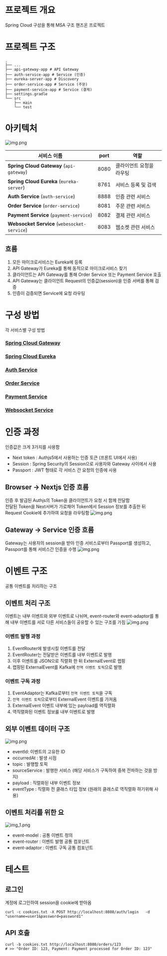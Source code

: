 # 프로젝트 개요
Spring Cloud 구성을 통해 MSA 구조 핸즈온 프로젝트

# 프로젝트 구조
```shell
.
├── ...
├── api-gateway-app # API Gateway
├── auth-service-app # Service (인증)
├── eureka-server-app # Discovery
├── order-service-app # Service (주문)
├── payment-service-app # Service (결제)
├── settings.gradle
└── src
    ├── main
    └── test
```

# 아키텍처
![img.png](readme/msa-architecture.png)

| 서비스 이름                                       | port | 역할            |
|----------------------------------------------|------|---------------|
| **Spring Cloud Gateway** (`api-gateway`)     | 8080 | 클라이언트 요청을 라우팅 |
| **Spring Cloud Eureka** (`eureka-server`)    | 8761 | 서비스 등록 및 검색   |
| **Auth Service** (`auth-service`)            | 8888 | 인증 관련 서비스     |
| **Order Service** (`order-service`)          | 8081 | 주문 관련 서비스     |
| **Payment Service** (`payment-service`)      | 8082 | 결제 관련 서비스     |
| **Websocket Service** (`webesocket-service`) | 8083 | 웹소켓 관련 서비스    |

## 흐름
1. 모든 마이크로서비스는 Eureka에 등록
2. API Gateway가 Eureka를 통해 동적으로 마이크로서비스 찾기
3. 클라이언트는 API Gateway를 통해 Order Service 또는 Payment Service 호출
4. API Gateway는 클라이언트 Request의 인증값(session)을 인증 서버를 통해 검증
5. 인증이 검증되면 Service에 요청 라우팅



# 구성 방법
각 서비스별 구성 방법
### [Spring Cloud Gateway](app/api-gateway-app/README.md)

### [Spring Cloud Eureka](app/eureka-server-app/README.md)

### [Auth Service](app/auth-app/README.md)

### [Order Service](app/order-service-app/README.md)

### [Payment Service](app/payment-service-app/README.md)

### [Websocket Service](app/websocket-service-app/README.md)

# 인증 과정
인증값은 크게 3가지를 사용함
- Next token : Authjs5에서 사용하는 인증 토큰 (프론트 UI에서 사용)
- Session : Spring Security의 Session으로 사용자와 Gateway 사이에서 사용
- Passport : JWT 형태로 각 서비스 간 요청의 인증에 사용

## Browser -> Nextjs 인증 흐름
인증 후 발급된 Authjs의 Token을 클라이언트가 요청 시 함께 전달함 <br/>
전달된 Token을 Next서버가 가로채어 Token에서 Session 정보를 추출한 뒤 Request Cookie에 추가하여 요청을 라우팅함
![img.png](readme/frontend-authentication-flow.png)

## Gateway -> Service 인증 흐름
Gateway는 사용자의 session을 받아 인증 서비스로부터 Passport를 생성하고, Passport를 통해 서비스간 인증을 수행
![img.png](readme/backend-authentication-flow.png)

# 이벤트 구조
공통 이벤트를 처리하는 구조

## 이벤트 처리 구조
이벤트는 내부 이벤트와 외부 이벤트로 나뉘며, event-router와 event-adaptor를 통해 내부 이벤트를 서로 다른 서비스들이 공유할 수 있는 구조를 가짐
![img.png](readme/event-flow.png)
### 이벤트 발행 과정
1. EventRouter에 발생시킬 이벤트를 전달
2. EventRouter는 전달받은 이벤트를 내부 이벤트로 발행
3. 이후 이벤트를 JSON으로 직렬화 한 뒤 ExternalEvent로 랩핑
4. 랩핑된 ExternalEvent를 Kafka에 `전역 이벤트 토픽`으로 발행

### 이벤트 구독 과정
1. EventAdaptor는 Kafka로부터 `전역 이벤트 토픽`을 구독
2. `전역 이벤트 토픽`으로부터 ExternalEvent 이벤트를 가져옴
3. ExternalEvent 이벤트 내부에 있는 payload를 역직렬화
4. 역직렬화된 이벤트 정보룰 내부 이벤트로 발행

## 외부 이벤트 데이터 구조
![img.png](readme/event-data-structure.png)
- eventId: 이벤트의 고유한 ID
- occurredAt : 발생 시점
- topic : 발행할 토픽
- sourceService : 발행한 서비스 (해당 서비스가 구독하여 중복 전파하는 것을 방지)
- payload : 직렬화된 내부 이벤트 정보
- eventType : 직렬화 전 클래스 타입 정보 (원래의 클래스로 역직렬화 하기위해 사용)

## 이벤트 처리를 위한 요
![img_1.png](readme/event-components.png)
 - event-model : 공통 이벤트 정의
 - event-router : 이벤트 발행 공통 컴포넌트
 - event-adaptor : 이벤트 구독 공통 컴포넌트

# 테스트
## 로그인
계정에 로그인하여 session을 cookie에 받아옴
```shell
curl -c cookies.txt -X POST http://localhost:8080/auth/login   -d "username=user1&password=password1"
```

## API 호출
```shell
curl -b cookies.txt http://localhost:8080/orders/123
# >> "Order ID: 123, Payment: Payment processed for Order ID: 123"
```